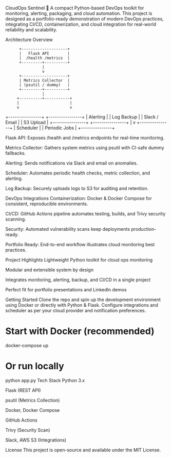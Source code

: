 CloudOps Sentinel 🚀
A compact Python-based DevOps toolkit for monitoring, alerting, packaging, and cloud automation. This project is designed as a portfolio-ready demonstration of modern DevOps practices, integrating CI/CD, containerization, and cloud integration for real-world reliability and scalability.

Architecture Overview

          +--------------------+
          |   Flask API        |
          |  /health /metrics  |
          +---------+----------+
                    |
                    v
          +--------------------+
          | Metrics Collector  |
          | (psutil / dummy)   |
          +---------+----------+
                    |
         +----------+-----------+
         |                      |
         v                      v
+----------------+       +----------------+
| Alerting       |       | Log Backup     |
| Slack / Email  |       | S3 Upload      |
+----------------+       +----------------+
                    |
                    v
             +---------------+
             | Scheduler     |
             | Periodic Jobs |
             +---------------+


Flask API: Exposes /health and /metrics endpoints for real-time monitoring.

Metrics Collector: Gathers system metrics using psutil with CI-safe dummy fallbacks.

Alerting: Sends notifications via Slack and email on anomalies.

Scheduler: Automates periodic health checks, metric collection, and alerting.

Log Backup: Securely uploads logs to S3 for auditing and retention.

DevOps Integrations
Containerization: Docker & Docker Compose for consistent, reproducible environments.

CI/CD: GitHub Actions pipeline automates testing, builds, and Trivy security scanning.

Security: Automated vulnerability scans keep deployments production-ready.

Portfolio Ready: End-to-end workflow illustrates cloud monitoring best practices.

Project Highlights
Lightweight Python toolkit for cloud ops monitoring

Modular and extensible system by design

Integrates monitoring, alerting, backup, and CI/CD in a single project

Perfect fit for portfolio presentations and LinkedIn demos

Getting Started
Clone the repo and spin up the development environment using Docker or directly with Python & Flask.
Configure integrations and scheduler as per your cloud provider and notification preferences.


# Start with Docker (recommended)
docker-compose up

# Or run locally
python app.py
Tech Stack
Python 3.x

Flask (REST API)

psutil (Metrics Collection)

Docker, Docker Compose

GitHub Actions

Trivy (Security Scan)

Slack, AWS S3 (Integrations)

License
This project is open-source and available under the MIT License.
